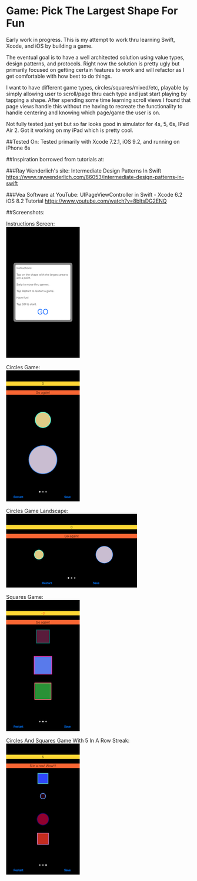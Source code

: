 # Game: Pick The Largest Shape For Fun

Early work in progress. This is my attempt to work thru learning Swift, Xcode, and iOS by building a game. 

The eventual goal is to have a well architected solution using value types, design patterns, and protocols. Right now the solution is pretty ugly but primarily focused on getting certain features to work and will refactor as I get comfortable with how best to do things.

I want to have different game types, circles/squares/mixed/etc, playable by simply allowing user to scroll/page thru each type and just start playing by tapping a shape. After spending some time learning scroll views I found that page views handle this without me having to recreate the functionality to handle centering and knowing which page/game the user is on.

Not fully tested just yet but so far looks good in simulator for 4s, 5, 6s, IPad Air 2. Got it working on my iPad which is pretty cool.


##Tested On:
Tested primarily with Xcode 7.2.1, iOS 9.2, and running on iPhone 6s


##Inspiration borrowed from tutorials at:

###Ray Wenderlich's site: Intermediate Design Patterns In Swift
https://www.raywenderlich.com/86053/intermediate-design-patterns-in-swift

###Vea Software at YouTube: UIPageViewController in Swift - Xcode 6.2 iOS 8.2 Tutorial 
https://www.youtube.com/watch?v=8bltsDG2ENQ


##Screenshots:

Instructions Screen:<br>
<img src="Instructions.png" alt="Instructions Screen" style="width: 200px;" width=200 />

Circles Game:<br>
<img src="Circles.png" alt="Circle Game Screen" style="width: 200px;" width=200 />

Circles Game Landscape:<br>
<img src="CirclesLandscape.png" alt="Circle Game In Landscape Screen" style="height: 200px;" height=200 />

Squares Game:<br>
<img src="Squares.png" alt="Squares Game  Screen" style="width: 200px;" width=200 />

Circles And Squares Game With 5 In A Row Streak:<br>
<img src="CirclesAndSquares.png" alt="Circle And Squares Game  Screen" style="width: 200px;" width=200 />
